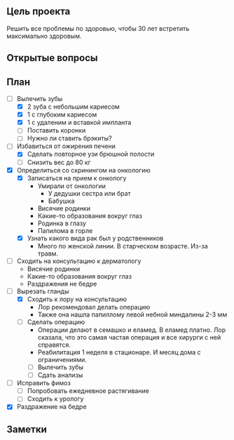 ## Цель проекта
Решить все проблемы по здоровью, чтобы 30 лет встретить максимально здоровым.
## Открытые вопросы
## План
- [ ] Вылечить зубы
	- [x] 2 зуба с небольшим кариесом
	- [x] 1 с глубоким кариесом
	- [x] 1 с удаленим и вставкой импланта
	- [ ] Поставить коронки
	- [ ] Нужно ли ставить брэкиты?
- [ ] Избавиться от ожирения печени
	- [x] Сделать повторное узи брюшной полости
	- [ ] Снизить вес до 80 кг
- [x] Определиться со скринингом на онкологию
	- [x] Записаться на прием к онкологу
		- Умирали от онкологии
			- У дедушки сестра или брат
			- Бабушка
		- Висячие родинки
		- Какие-то образования вокруг глаз
		- Родинка в глазу
		- Папилома в горле
	- [x] Узнать какого вида рак был у родственников
		- Много по женской линии. В старческом возрасте. Из-за травм.
- [ ] Сходить на консультацию к дерматологу
	- Висячие родинки
	- Какие-то образования вокруг глаз
	- Раздражения не бедре
- [ ] Вырезать гланды
	- [x] Сходить к лору на консультацию
		- Лор рекомендовал делать операцию
		- Также она нашла папиллому левой небной миндалины 2-3 мм
	- [ ] Сделать операцию
		- Операции делают в семашко и еламед. В еламед платно. Лор сказала, что это самая частая операция и все хирурги с ней справятся.
		- Реабилитация 1 неделя в стационаре. И месяц дома с ограничениями.
		- [ ] Вылечить зубы
		- [ ] Сдать анализы
- [ ] Исправить фимоз
	- [ ] Попробовать ежедневное растягивание
	- [ ] Сходить к урологу
- [x] Раздражение на бедре
## Заметки
